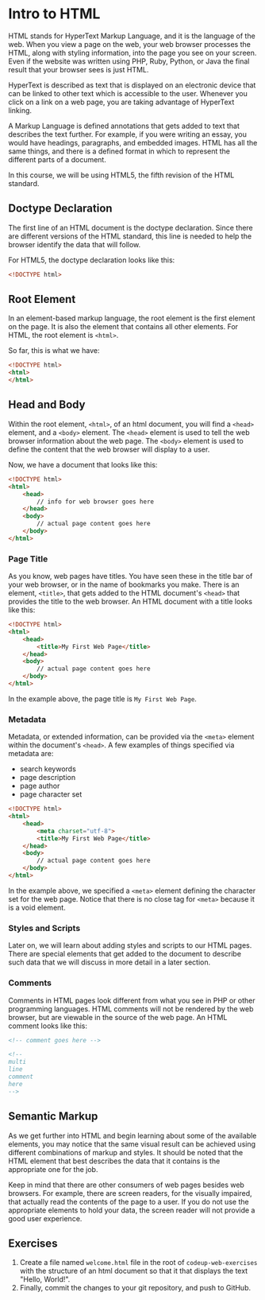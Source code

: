 # Intro to HTML

HTML stands for HyperText Markup Language, and it is the language of the web. When you view a page on the web, your web browser processes the HTML, along with styling information, into the page you see on your screen. Even if the website was written using PHP, Ruby, Python, or Java the final result that your browser sees is just HTML.

HyperText is described as text that is displayed on an electronic device that can be linked to other text which is accessible to the user. Whenever you click on a link on a web page, you are taking advantage of HyperText linking.

A Markup Language is defined annotations that gets added to text that describes the text further. For example, if you were writing an essay, you would have headings, paragraphs, and embedded images. HTML has all the same things, and there is a defined format in which to represent the different parts of a document.

In this course, we will be using HTML5, the fifth revision of the HTML standard.

## Doctype Declaration

The first line of an HTML document is the doctype declaration. Since there are different versions of the HTML standard, this line is needed to help the browser identify the data that will follow.

For HTML5, the doctype declaration looks like this:

```html
<!DOCTYPE html>
```

## Root Element

In an element-based markup language, the root element is the first element on the page. It is also the element that contains all other elements. For HTML, the root element is `<html>`.

So far, this is what we have:

```html
<!DOCTYPE html>
<html>
</html>
```

## Head and Body

Within the root element, `<html>`, of an html document, you will find a `<head>` element, and a `<body>` element. The `<head>` element is used to tell the web browser information about the web page. The `<body>` element is used to define the content that the web browser will display to a user.

Now, we have a document that looks like this:

```html
<!DOCTYPE html>
<html>
    <head>
        // info for web browser goes here
    </head>
    <body>
        // actual page content goes here
    </body>
</html>
```

### Page Title

As you know, web pages have titles. You have seen these in the title bar of your web browser, or in the name of bookmarks you make. There is an element, `<title>`, that gets added to the HTML document's `<head>` that provides the title to the web browser. An HTML document with a title looks like this:

```html
<!DOCTYPE html>
<html>
    <head>
        <title>My First Web Page</title>
    </head>
    <body>
        // actual page content goes here
    </body>
</html>
```

In the example above, the page title is `My First Web Page`.

### Metadata

Metadata, or extended information, can be provided via the `<meta>` element within the document's `<head>`. A few examples of things specified via metadata are:

- search keywords
- page description
- page author
- page character set

```html
<!DOCTYPE html>
<html>
    <head>
        <meta charset="utf-8">
        <title>My First Web Page</title>
    </head>
    <body>
        // actual page content goes here
    </body>
</html>
```

In the example above, we specified a `<meta>` element defining the character set for the web page. Notice that there is no close tag for `<meta>` because it is a void element.

### Styles and Scripts

Later on, we will learn about adding styles and scripts to our HTML pages. There are special elements that get added to the document to describe such data that we will discuss in more detail in a later section.

### Comments

Comments in HTML pages look different from what you see in PHP or other programming languages. HTML comments will not be rendered by the web browser, but are viewable in the source of the web page. An HTML comment looks like this:

```html
<!-- comment goes here -->

<!--
multi
line
comment
here
-->
```

## Semantic Markup

As we get further into HTML and begin learning about some of the available elements, you may notice that the same visual result can be achieved using different combinations of markup and styles. It should be noted that the HTML element that best describes the data that it contains is the appropriate one for the job.

Keep in mind that there are other consumers of web pages besides web browsers. For example, there are screen readers, for the visually impaired, that actually read the contents of the page to a user. If you do not use the appropriate elements to hold your data, the screen reader will not provide a good user experience.

## Exercises
1. Create a file named `welcome.html` file in the root of `codeup-web-exercises` with the structure of an html document so that it that displays the text "Hello, World!".
1. Finally, commit the changes to your git repository, and push to GitHub.